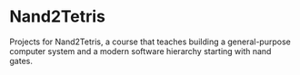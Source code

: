 # Nand2Tetris
Projects for Nand2Tetris, a course that teaches building a general-purpose computer system and a modern software hierarchy starting with nand gates.
